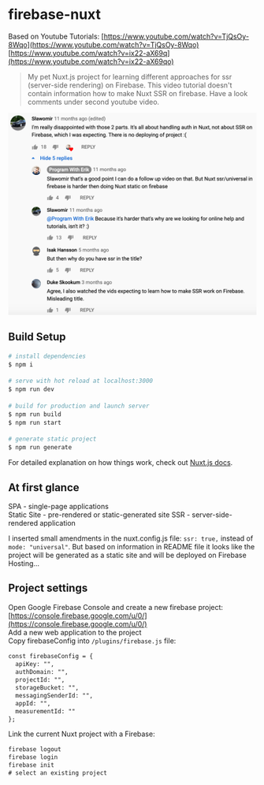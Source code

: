 # firebase-nuxt

Based on Youtube Tutorials: [https://www.youtube.com/watch?v=TjQsOy-8Wqo](https://www.youtube.com/watch?v=TjQsOy-8Wqo)  
[https://www.youtube.com/watch?v=ix22-aX69q](https://www.youtube.com/watch?v=ix22-aX69qo)   


> My pet Nuxt.js project for learning different approaches for ssr (server-side rendering) on Firebase. This video tutorial doesn't contain information how to make Nuxt SSR on firebase. Have a look comments under second youtube video.

![screenshot of youtube comments](https://github.com/alexpilugin/FirebaseNuxtYouTube/blob/master/git-images/youtube-comments.png "screenshot of youtube comments") 


## Build Setup

``` bash
# install dependencies
$ npm i

# serve with hot reload at localhost:3000
$ npm run dev

# build for production and launch server
$ npm run build
$ npm run start

# generate static project
$ npm run generate
```

For detailed explanation on how things work, check out [Nuxt.js docs](https://nuxtjs.org).

## At first glance

SPA - single-page applications    
Static Site - pre-rendered or static-generated site
SSR - server-side-rendered application

I inserted small amendments in the nuxt.config.js file: ```ssr: true,``` instead of ```mode: "universal"```. But based on information in README file it looks like the project will be generated as a static site and will be deployed on Firebase Hosting...

## Project settings

Open Google Firebase Console and create a new firebase project:     
[https://console.firebase.google.com/u/0/](https://console.firebase.google.com/u/0/)    
Add a new web application to the project    
Copy firebaseConfig into ```/plugins/firebase.js``` file:    
```
const firebaseConfig = {
  apiKey: "",
  authDomain: "",
  projectId: "",
  storageBucket: "",
  messagingSenderId: "",
  appId: "",
  measurementId: ""
};
```

Link the current Nuxt project with a Firebase:
```
firebase logout
firebase login
firebase init
# select an existing project
```
